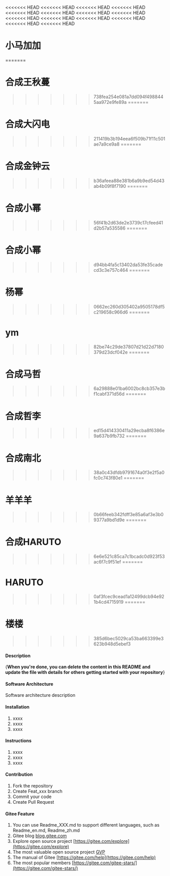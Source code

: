 <<<<<<< HEAD
<<<<<<< HEAD
<<<<<<< HEAD
<<<<<<< HEAD
<<<<<<< HEAD
<<<<<<< HEAD
<<<<<<< HEAD
<<<<<<< HEAD
<<<<<<< HEAD
<<<<<<< HEAD
<<<<<<< HEAD
<<<<<<< HEAD
<<<<<<< HEAD
<<<<<<< HEAD
# 小马加加
=======
# 合成王秋蔓
>>>>>>> 738fea254e081a7dd094f4988445aa972e9fe89a
=======
# 合成大闪电
>>>>>>> 211419b3b194eea6f509b71f11c501ae7a9ce9a8
=======
# 合成金钟云
>>>>>>> b36afeea88e381b6a9b9ed54d43ab4b09f8f7190
=======
# 合成小幂
>>>>>>> 56f41b2d63de2e3739c17cfeed41d2b57a535586
=======
# 合成小幂
>>>>>>> d94bb4fa5c13402da53fe35cadecd3c3e757c464
=======
# 杨幂
>>>>>>> 0662ec260d305402a9505178df5c219658c966d6
=======
# ym
>>>>>>> 82be74c29de37807d21d22d7180379d23dcf042e
=======
# 合成马哲
>>>>>>> 6a29888e01ba6002bc8cb357e3bf1cabf371d56d
=======
# 合成哲李
>>>>>>> ed15d414330411a29ecba8f6386e9a637b9fb732
=======
# 合成南北
>>>>>>> 38a0c43dfdb9791674a0f3e2f5a0fc0c743f80e1
=======
# 羊羊羊
>>>>>>> 0b66feeb342fdff3e85a6af3e3b09377a9bd1d9e
=======
# 合成HARUTO
>>>>>>> 6e6e521c85ca7c1bcadc0d923f53ac6f7c9f51ef
=======
# HARUTO
>>>>>>> 0af3fcec9cead1a12499dcb94e921b4cd4715919
=======
# 楼楼
>>>>>>> 385d6bec5029ca53ba663399e3623b948d5ebef3

#### Description
{**When you're done, you can delete the content in this README and update the file with details for others getting started with your repository**}

#### Software Architecture
Software architecture description

#### Installation

1.  xxxx
2.  xxxx
3.  xxxx

#### Instructions

1.  xxxx
2.  xxxx
3.  xxxx

#### Contribution

1.  Fork the repository
2.  Create Feat_xxx branch
3.  Commit your code
4.  Create Pull Request


#### Gitee Feature

1.  You can use Readme\_XXX.md to support different languages, such as Readme\_en.md, Readme\_zh.md
2.  Gitee blog [blog.gitee.com](https://blog.gitee.com)
3.  Explore open source project [https://gitee.com/explore](https://gitee.com/explore)
4.  The most valuable open source project [GVP](https://gitee.com/gvp)
5.  The manual of Gitee [https://gitee.com/help](https://gitee.com/help)
6.  The most popular members  [https://gitee.com/gitee-stars/](https://gitee.com/gitee-stars/)

